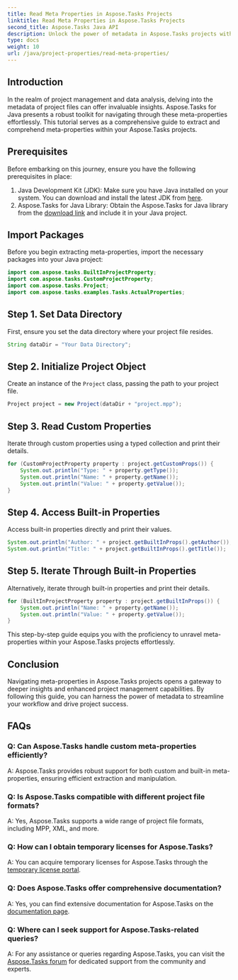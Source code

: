 ```yaml
---
title: Read Meta Properties in Aspose.Tasks Projects
linktitle: Read Meta Properties in Aspose.Tasks Projects
second_title: Aspose.Tasks Java API
description: Unlock the power of metadata in Aspose.Tasks projects with this comprehensive tutorial. Learn to extract and leverage meta-properties effortlessly.
type: docs
weight: 10
url: /java/project-properties/read-meta-properties/
---
```

## Introduction
In the realm of project management and data analysis, delving into the metadata of project files can offer invaluable insights. Aspose.Tasks for Java presents a robust toolkit for navigating through these meta-properties effortlessly. This tutorial serves as a comprehensive guide to extract and comprehend meta-properties within your Aspose.Tasks projects.
## Prerequisites
Before embarking on this journey, ensure you have the following prerequisites in place:
1. Java Development Kit (JDK): Make sure you have Java installed on your system. You can download and install the latest JDK from [here](https://www.oracle.com/java/technologies/javase-jdk11-downloads.html).
2. Aspose.Tasks for Java Library: Obtain the Aspose.Tasks for Java library from the [download link](https://releases.aspose.com/tasks/java/) and include it in your Java project.

## Import Packages
Before you begin extracting meta-properties, import the necessary packages into your Java project:
```java
import com.aspose.tasks.BuiltInProjectProperty;
import com.aspose.tasks.CustomProjectProperty;
import com.aspose.tasks.Project;
import com.aspose.tasks.examples.Tasks.ActualProperties;
```

## Step 1. Set Data Directory
First, ensure you set the data directory where your project file resides.
```java
String dataDir = "Your Data Directory";
```
## Step 2. Initialize Project Object
Create an instance of the `Project` class, passing the path to your project file.
```java
Project project = new Project(dataDir + "project.mpp");
```
## Step 3. Read Custom Properties
Iterate through custom properties using a typed collection and print their details.
```java
for (CustomProjectProperty property : project.getCustomProps()) {
    System.out.println("Type: " + property.getType());
    System.out.println("Name: " + property.getName());
    System.out.println("Value: " + property.getValue());
}
```
## Step 4. Access Built-in Properties
Access built-in properties directly and print their values.
```java
System.out.println("Author: " + project.getBuiltInProps().getAuthor());
System.out.println("Title: " + project.getBuiltInProps().getTitle());
```
## Step 5. Iterate Through Built-in Properties
Alternatively, iterate through built-in properties and print their details.
```java
for (BuiltInProjectProperty property : project.getBuiltInProps()) {
    System.out.println("Name: " + property.getName());
    System.out.println("Value: " + property.getValue());
}
```
This step-by-step guide equips you with the proficiency to unravel meta-properties within your Aspose.Tasks projects effortlessly.

## Conclusion
Navigating meta-properties in Aspose.Tasks projects opens a gateway to deeper insights and enhanced project management capabilities. By following this guide, you can harness the power of metadata to streamline your workflow and drive project success.
## FAQs
### Q: Can Aspose.Tasks handle custom meta-properties efficiently?
A: Aspose.Tasks provides robust support for both custom and built-in meta-properties, ensuring efficient extraction and manipulation.
### Q: Is Aspose.Tasks compatible with different project file formats?
A: Yes, Aspose.Tasks supports a wide range of project file formats, including MPP, XML, and more.
### Q: How can I obtain temporary licenses for Aspose.Tasks?
A: You can acquire temporary licenses for Aspose.Tasks through the [temporary license portal](https://purchase.aspose.com/temporary-license/).
### Q: Does Aspose.Tasks offer comprehensive documentation?
A: Yes, you can find extensive documentation for Aspose.Tasks on the [documentation page](https://reference.aspose.com/tasks/java/).
### Q: Where can I seek support for Aspose.Tasks-related queries?
A: For any assistance or queries regarding Aspose.Tasks, you can visit the [Aspose.Tasks forum](https://forum.aspose.com/c/tasks/15) for dedicated support from the community and experts.
